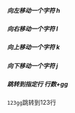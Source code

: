 ##### 向左移动一个字符 h
##### 向右移动一个字符 l
##### 向上移动一个字符 k
##### 向下移动一个字符 j
##### 跳转到指定行 行数+gg 
`123gg`跳转到123行
